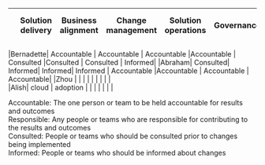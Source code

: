 
|     |Solution delivery|	Business alignment|	Change management|	Solution operations|	Governance|	Platform maturity	Platform| operations	Platform | automation|
|-----|----------|----|---|---|---|---|---|---|

|Bernadette|	Accountable |	Accountable |	Accountable	|Accountable |	Consulted	|Consulted |	Consulted |	Informed|
|Abraham|	Consulted|	Informed|	Informed|	Informed |	Accountable	|Accountable	| Accountable	| Accountable|
|Zhou | | | | | | | | |								
|Alish|	cloud | adoption |	| | | | | |								
								
Accountable:	The one person or team to be held accountable for results and outcomes							
Responsible:	Any people or teams who are responsible for contributing to the results and outcomes							
Consulted:	People or teams who should be consulted prior to changes being implemented							
Informed:	People or teams who should be informed about changes							
